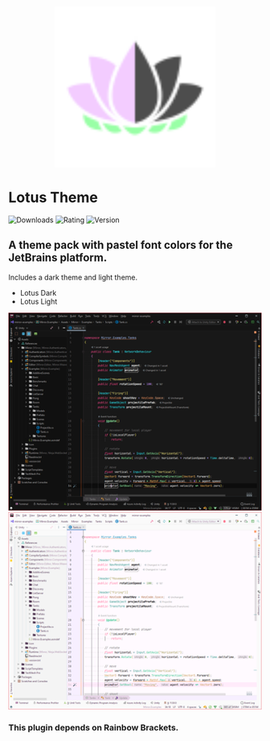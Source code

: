 <div align="center">
  <a href="https://plugins.jetbrains.com/embeddable/install/14369">
    <img src="/resources/META-INF/pluginIcon.svg" width="320" height="320" alt="logo"></img>
  </a>
</div>
<h1>Lotus Theme</h1>

![Downloads](https://img.shields.io/jetbrains/plugin/d/14369-lotus-theme)
![Rating](https://img.shields.io/jetbrains/plugin/r/rating/14369-lotus-theme)
![Version](https://img.shields.io/jetbrains/plugin/v/14369-lotus-theme)

<h2>A theme pack with pastel font colors for the JetBrains platform.</h2>
Includes a dark theme and light theme.
<ul>
    <li>Lotus Dark</li>
    <li>Lotus Light</li>
</ul>
<img src="/resources/screenshots/dark.png">
<img src="/resources/screenshots/light.png">

<h3>This plugin depends on Rainbow Brackets.</h3>
